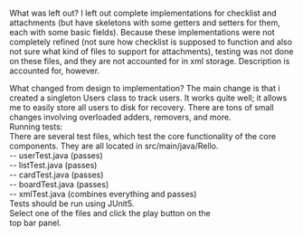 What was left out?
I left out complete implementations for checklist and attachments (but have skeletons with some getters and setters for them, each with some basic fields).
Because these implementations were not completely refined (not sure how checklist is supposed to function and also not sure what kind of files to support for attachments),
testing was not done on these files, and they are not accounted for in xml storage.
Description is accounted for, however. 

What changed from design to implementation?
The main change is that i created a singleton Users class
to track users. It works quite well; it allows me to easily
store all users to disk for recovery. There are tons of small
changes involving overloaded adders, removers, and more.
<br>
Running tests: <br>
There are several test files, which test the core functionality of the core <br>
components. They are all located in src/main/java/Rello. <br> 
-- userTest.java (passes) <br>
-- listTest.java (passes)<br>
-- cardTest.java (passes)<br>
-- boardTest.java (passes)<br>
-- xmlTest.java (combines everything and passes)<br>
Tests should be run using JUnit5.<br>
Select one of the files and click the play button on the <br>
top bar panel. <br>


